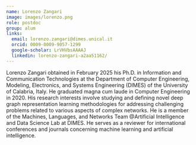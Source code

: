 ```yaml
---
name: Lorenzo Zangari
image: images/lorenzo.png
role: postdoc
group: alum
links:
  email: lorenzo.zangari@dimes.unical.it
  orcid: 0009-0009-9057-1299
  google-scholar: LrVHVbsAAAAJ
  linkedin: lorenzo-zangari-a2aa51162/
---
```


Lorenzo Zangari obtained in February 2025 his Ph.D. in Information and Communication Technologies at the Department of Computer Engineering, Modeling, Electronics, and Systems Engineering (DIMES) of the University of Calabria, Italy. He graduated magna cum laude in Computer Engineering in 2020. His research interests involve studying and defining novel deep graph representation learning methodologies for addressing challenging problems related to various aspects of complex networks. He is a member of the Machines, Languages, and Networks Team @Artificial Intelligence and Data Science Lab at DIMES. He serves as a reviewer for international conferences and journals concerning machine learning and artificial intelligence.